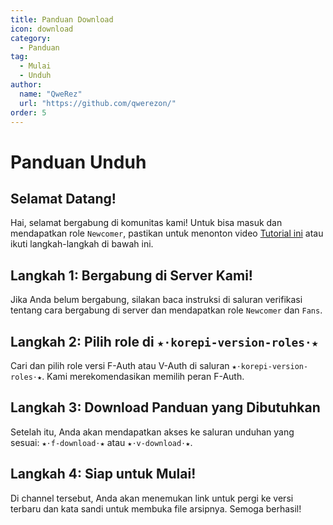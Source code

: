 ```yaml
---
title: Panduan Download
icon: download
category:
  - Panduan
tag:
  - Mulai
  - Unduh
author:
  name: "QweRez"
  url: "https://github.com/qwerezon/"
order: 5
---
```


# Panduan Unduh

## Selamat Datang!

Hai, selamat bergabung di komunitas kami! Untuk bisa masuk dan mendapatkan role `Newcomer`, pastikan untuk menonton video [Tutorial ini](https://youtu.be/4gm6JzAnq4w?si=DS00t4anVCT4O_4I) atau ikuti langkah-langkah di bawah ini.

## Langkah 1: Bergabung di Server Kami!

Jika Anda belum bergabung, silakan baca instruksi di saluran verifikasi tentang cara bergabung di server dan mendapatkan role `Newcomer` dan `Fans`.

## Langkah 2: Pilih role di `★⋅korepi-version-roles⋅★`

Cari dan pilih role versi F-Auth atau V-Auth di saluran `★⋅korepi-version-roles⋅★`. Kami merekomendasikan memilih peran F-Auth.

## Langkah 3: Download Panduan yang Dibutuhkan

Setelah itu, Anda akan mendapatkan akses ke saluran unduhan yang sesuai: `★⋅f-download⋅★` atau `★⋅v-download⋅★`.

## Langkah 4: Siap untuk Mulai!

Di channel tersebut, Anda akan menemukan link untuk pergi ke versi terbaru dan kata sandi untuk membuka file arsipnya. Semoga berhasil!
